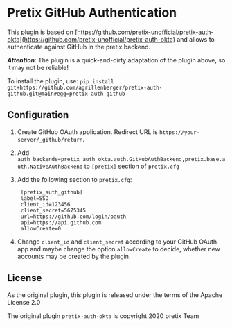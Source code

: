 Pretix GitHub Authentication
===================

This plugin is based on [https://github.com/pretix-unofficial/pretix-auth-okta](https://github.com/pretix-unofficial/pretix-auth-okta) and allows to authenticate against GitHub in the pretix backend.

***Attention***: The plugin is a quick-and-dirty adaptation of the plugin above, so it may not be reliable!

To install the plugin, use: ``pip install git+https://github.com/agrillenberger/pretix-auth-github.git@main#egg=pretix-auth-github``

Configuration
-------------

1. Create GitHub OAuth application. Redirect URL is ``https://your-server/_github/return``.
2. Add ``auth_backends=pretix_auth_okta.auth.GitHubAuthBackend,pretix.base.auth.NativeAuthBackend`` to ``[pretix]`` section of ``pretix.cfg``
3. Add the following section to ``pretix.cfg``:

        [pretix_auth_github]
        label=SSO
        client_id=123456
        client_secret=5675345
        url=https://github.com/login/oauth
        api=https://api.github.com
        allowCreate=0
4. Change ``client_id`` and ``client_secret`` according to your GitHub OAuth app and maybe change the option ``allowCreate`` to decide, whether new accounts may be created by the plugin.

License
-------

As the original plugin, this plugin is released under the terms of the Apache License 2.0

The original plugin ``pretix-auth-okta`` is copyright 2020 pretix Team
